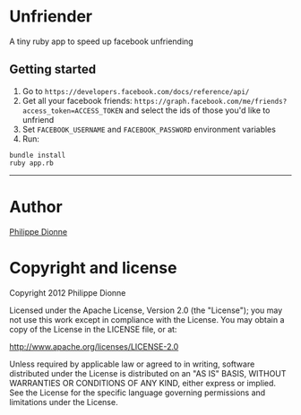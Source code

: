 # Unfriender
A tiny ruby app to speed up facebook unfriending

## Getting started
1. Go to `https://developers.facebook.com/docs/reference/api/`
2. Get all your facebook friends: `https://graph.facebook.com/me/friends?access_token=ACCESS_TOKEN` and select the ids of those you'd like to unfriend
3. Set `FACEBOOK_USERNAME` and `FACEBOOK_PASSWORD` environment variables
4. Run:

```
bundle install
ruby app.rb
```

---

# Author
[Philippe Dionne](http://phildionne.com)

# Copyright and license

Copyright 2012 Philippe Dionne

Licensed under the Apache License, Version 2.0 (the "License"); you may not use this work except in compliance with the License. You may obtain a copy of the License in the LICENSE file, or at:

http://www.apache.org/licenses/LICENSE-2.0

Unless required by applicable law or agreed to in writing, software distributed under the License is distributed on an "AS IS" BASIS, WITHOUT WARRANTIES OR CONDITIONS OF ANY KIND, either express or implied. See the License for the specific language governing permissions and limitations under the License.
